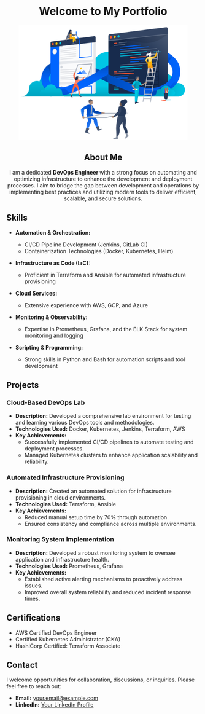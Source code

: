 
<h1 align="center"> Welcome to My Portfolio </h1>

<p align="center">
  <img src="img/devops4.png" height="300">
</p>


<h2 align="center"> About Me </h2>

<p align="center">
I am a dedicated <b> DevOps Engineer </b> with a strong focus on automating and optimizing infrastructure to enhance the development and deployment processes. I aim to bridge the gap between development and operations by implementing best practices and utilizing modern tools to deliver efficient, scalable, and secure solutions.
</p>

## Skills

- **Automation & Orchestration:**
  - CI/CD Pipeline Development (Jenkins, GitLab CI)
  - Containerization Technologies (Docker, Kubernetes, Helm)

- **Infrastructure as Code (IaC):**
  - Proficient in Terraform and Ansible for automated infrastructure provisioning

- **Cloud Services:**
  - Extensive experience with AWS, GCP, and Azure

- **Monitoring & Observability:**
  - Expertise in Prometheus, Grafana, and the ELK Stack for system monitoring and logging

- **Scripting & Programming:**
  - Strong skills in Python and Bash for automation scripts and tool development

## Projects

### Cloud-Based DevOps Lab
- **Description:** Developed a comprehensive lab environment for testing and learning various DevOps tools and methodologies.
- **Technologies Used:** Docker, Kubernetes, Jenkins, Terraform, AWS
- **Key Achievements:**
  - Successfully implemented CI/CD pipelines to automate testing and deployment processes.
  - Managed Kubernetes clusters to enhance application scalability and reliability.

### Automated Infrastructure Provisioning
- **Description:** Created an automated solution for infrastructure provisioning in cloud environments.
- **Technologies Used:** Terraform, Ansible
- **Key Achievements:**
  - Reduced manual setup time by 70% through automation.
  - Ensured consistency and compliance across multiple environments.

### Monitoring System Implementation
- **Description:** Developed a robust monitoring system to oversee application and infrastructure health.
- **Technologies Used:** Prometheus, Grafana
- **Key Achievements:**
  - Established active alerting mechanisms to proactively address issues.
  - Improved overall system reliability and reduced incident response times.

## Certifications

- AWS Certified DevOps Engineer
- Certified Kubernetes Administrator (CKA)
- HashiCorp Certified: Terraform Associate

## Contact

I welcome opportunities for collaboration, discussions, or inquiries. Please feel free to reach out:

- **Email:** your.email@example.com
- **LinkedIn:** [Your LinkedIn Profile](https://www.linkedin.com/in/yourprofile)